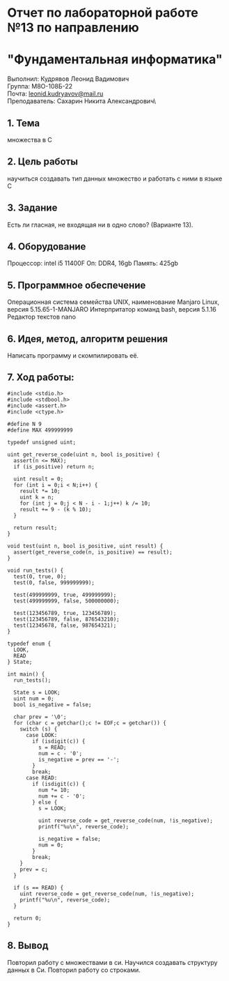 # Отчет по лабораторной работе №13 по направлению 
# "Фундаментальная информатика"

Выполнил: Кудрявов Леонид Вадимович\
Группа: М8О-108Б-22\
Почта: leonid.kudryavov@mail.ru\
Преподаватель: Сахарин Никита Александрович\

## 1. Тема

множества в С

## 2. Цель работы

научиться создавать тип данных множество и работать с ними в языке С

## 3. Задание

Есть ли гласная, не входящая ни в одно слово? (Варианте 13).      

## 4. Оборудование

Процессор: intel i5 11400F
Оп: DDR4, 16gb
Память: 425gb


## 5. Программное обеспечение

Операционная система семейства UNIX, наименование Manjaro Linux, версия 5.15.65-1-MANJARO Интерпритатор команд bash, версия 5.1.16 Редактор текстов nano

## 6. Идея, метод, алгоритм решения

Написать программу и скомпилировать её.

## 7. Ход работы:


```
#include <stdio.h>
#include <stdbool.h>
#include <assert.h>
#include <ctype.h>

#define N 9
#define MAX 499999999

typedef unsigned uint;

uint get_reverse_code(uint n, bool is_positive) {
  assert(n <= MAX);
  if (is_positive) return n;

  uint result = 0;
  for (int i = 0;i < N;i++) {
    result *= 10;
    uint k = n;
    for (int j = 0;j < N - i - 1;j++) k /= 10;
    result += 9 - (k % 10);
  }

  return result;
}

void test(uint n, bool is_positive, uint result) {
  assert(get_reverse_code(n, is_positive) == result);
}

void run_tests() {
  test(0, true, 0);
  test(0, false, 999999999);

  test(499999999, true, 499999999);
  test(499999999, false, 500000000);

  test(123456789, true, 123456789);
  test(123456789, false, 876543210);
  test(12345678, false, 987654321);
}

typedef enum {
  LOOK,
  READ
} State;

int main() {
  run_tests();

  State s = LOOK;
  uint num = 0;
  bool is_negative = false;

  char prev = '\0';
  for (char c = getchar();c != EOF;c = getchar()) {
    switch (s) {
      case LOOK:
        if (isdigit(c)) {
          s = READ;
          num = c - '0';
          is_negative = prev == '-';
        }
        break;
      case READ:
        if (isdigit(c)) {
          num *= 10;
          num += c - '0';
        } else {
          s = LOOK;
         
          uint reverse_code = get_reverse_code(num, !is_negative);
          printf("%u\n", reverse_code);

          is_negative = false;
          num = 0;
        }
        break;
    }
    prev = c;
  }

  if (s == READ) {
    uint reverse_code = get_reverse_code(num, !is_negative);
    printf("%u\n", reverse_code);
  }

  return 0;
}
```

## 8. Вывод

Повторил работу с множествами в си. Научился создавать структуру данных в Си. Повторил 
работу со строками.
